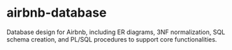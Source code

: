 # airbnb-database
Database design for Airbnb, including ER diagrams, 3NF normalization, SQL schema creation, and PL/SQL procedures to support core functionalities.

